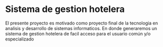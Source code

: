 # Sistema de gestion hotelera
 El presente proyecto es motivado como proyecto final de la tecnologia en analisis y desarrollo de sistemas informaticos. En donde generaremos un sistema de gestion hotelera de facil acceso para el usuario común y/o especializado
